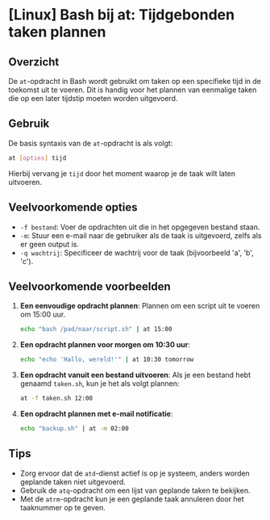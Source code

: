 # [Linux] Bash bij at: Tijdgebonden taken plannen

## Overzicht
De `at`-opdracht in Bash wordt gebruikt om taken op een specifieke tijd in de toekomst uit te voeren. Dit is handig voor het plannen van eenmalige taken die op een later tijdstip moeten worden uitgevoerd.

## Gebruik
De basis syntaxis van de `at`-opdracht is als volgt:

```bash
at [opties] tijd
```

Hierbij vervang je `tijd` door het moment waarop je de taak wilt laten uitvoeren.

## Veelvoorkomende opties
- `-f bestand`: Voer de opdrachten uit die in het opgegeven bestand staan.
- `-m`: Stuur een e-mail naar de gebruiker als de taak is uitgevoerd, zelfs als er geen output is.
- `-q wachtrij`: Specificeer de wachtrij voor de taak (bijvoorbeeld 'a', 'b', 'c').

## Veelvoorkomende voorbeelden
1. **Een eenvoudige opdracht plannen**:
   Plannen om een script uit te voeren om 15:00 uur.
   ```bash
   echo "bash /pad/naar/script.sh" | at 15:00
   ```

2. **Een opdracht plannen voor morgen om 10:30 uur**:
   ```bash
   echo "echo 'Hallo, wereld!'" | at 10:30 tomorrow
   ```

3. **Een opdracht vanuit een bestand uitvoeren**:
   Als je een bestand hebt genaamd `taken.sh`, kun je het als volgt plannen:
   ```bash
   at -f taken.sh 12:00
   ```

4. **Een opdracht plannen met e-mail notificatie**:
   ```bash
   echo "backup.sh" | at -m 02:00
   ```

## Tips
- Zorg ervoor dat de `atd`-dienst actief is op je systeem, anders worden geplande taken niet uitgevoerd.
- Gebruik de `atq`-opdracht om een lijst van geplande taken te bekijken.
- Met de `atrm`-opdracht kun je een geplande taak annuleren door het taaknummer op te geven.